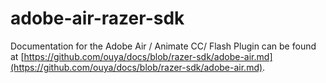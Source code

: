 # adobe-air-razer-sdk
Documentation for the Adobe Air / Animate CC/ Flash Plugin can be found at [https://github.com/ouya/docs/blob/razer-sdk/adobe-air.md](https://github.com/ouya/docs/blob/razer-sdk/adobe-air.md).

